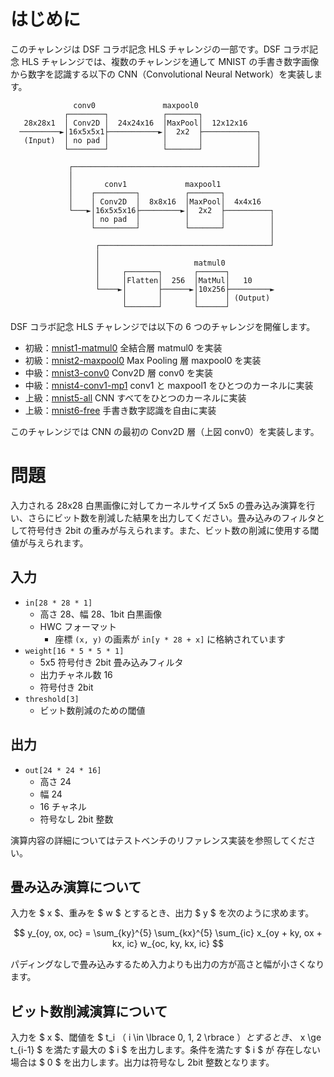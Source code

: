 # はじめに
このチャレンジは DSF コラボ記念 HLS チャレンジの一部です。DSF コラボ記念 HLS チャレンジでは、複数のチャレンジを通して MNIST の手書き数字画像から数字を認識する以下の CNN（Convolutional Neural Network）を実装します。

```
              conv0               maxpool0
            ┌────────┐            ┌───────┐
   28x28x1  │ Conv2D │  24x24x16  │MaxPool│  12x12x16
  ─────────►│16x5x5x1├───────────►│  2x2  ├────────────┐
   (Input)  │ no pad │            │       │            │
            └────────┘            └───────┘            │
                                                       │
             ┌─────────────────────────────────────────┘
             │
             │       conv1             maxpool1
             │    ┌─────────┐          ┌───────┐
             │    │ Conv2D  │  8x8x16  │MaxPool│  4x4x16
             └───►│16x5x5x16├─────────►│  2x2  ├──────────┐
                  │ no pad  │          │       │          │
                  └─────────┘          └───────┘          │
                                                          │
                   ┌──────────────────────────────────────┘
                   │
                   │                     matmul0
                   │     ┌───────┐       ┌──────┐
                   │     │Flatten│  256  │MatMul│   10
                   └────►│       ├──────►│10x256├─────────►
                         │       │       │      │ (Output)
                         └───────┘       └──────┘
```

DSF コラボ記念 HLS チャレンジでは以下の 6 つのチャレンジを開催します。

- 初級：[mnist1-matmul0](https://acri-vhls-challenge.web.app/challenge/mnist1-matmul0) 全結合層 matmul0 を実装 
- 初級：[mnist2-maxpool0](https://acri-vhls-challenge.web.app/challenge/mnist2-maxpool0) Max Pooling 層 maxpool0 を実装 
- 中級：[mnist3-conv0](https://acri-vhls-challenge.web.app/challenge/mnist3-conv0) Conv2D 層 conv0 を実装 
- 中級：[mnist4-conv1-mp1](https://acri-vhls-challenge.web.app/challenge/mnist4-conv1-mp1) conv1 と maxpool1 をひとつのカーネルに実装
- 上級：[mnist5-all](https://acri-vhls-challenge.web.app/challenge/mnist5-all) CNN すべてをひとつのカーネルに実装
- 上級：[mnist6-free](https://acri-vhls-challenge.web.app/challenge/mnist6-free) 手書き数字認識を自由に実装 

このチャレンジでは CNN の最初の Conv2D 層（上図 conv0）を実装します。

# 問題
入力される 28x28 白黒画像に対してカーネルサイズ 5x5 の畳み込み演算を行い、さらにビット数を削減した結果を出力してください。畳み込みのフィルタとして符号付き 2bit の重みが与えられます。また、ビット数の削減に使用する閾値が与えられます。

## 入力
- `in[28 * 28 * 1]`
  - 高さ 28、幅 28、1bit 白黒画像
  - HWC フォーマット
    - 座標 `(x, y)` の画素が `in[y * 28 + x]` に格納されています
- `weight[16 * 5 * 5 * 1]`
  - 5x5 符号付き 2bit 畳み込みフィルタ
  - 出力チャネル数 16
  - 符号付き 2bit
- `threshold[3]`
  - ビット数削減のための閾値

## 出力
- `out[24 * 24 * 16]`
  - 高さ 24
  - 幅 24
  - 16 チャネル
  - 符号なし 2bit 整数

演算内容の詳細についてはテストベンチのリファレンス実装を参照してください。

## 畳み込み演算について
入力を $ x $、重みを $ w $ とするとき、出力 $ y $ を次のように求めます。

$$
y_{oy, ox, oc} = \sum_{ky}^{5} \sum_{kx}^{5} \sum_{ic} x_{oy + ky, ox + kx, ic} w_{oc, ky, kx, ic}
$$

パディングなしで畳み込みするため入力よりも出力の方が高さと幅が小さくなります。

## ビット数削減演算について
入力を $ x $、閾値を $ t_i $（$ i \in \lbrace 0, 1, 2 \rbrace $）とするとき、$ x \ge t_{i-1} $ を満たす最大の $ i $ を出力します。条件を満たす $ i $ が 存在しない場合は $ 0 $ を出力します。出力は符号なし 2bit 整数となります。
